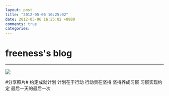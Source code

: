 ```yaml
---
layout: post
title: "2012-05-06 16:25:02"
date: 2012-05-06 16:25:02 +0800
comments: true
categories: 
---
```


# freeness's blog

----------

![](http://okqmqrbgo.bkt.clouddn.com/201205061625021.jpg)

>
\#分享照片\# 约定成就计划 计划在于行动 行动贵在坚持 坚持养成习惯 习惯实现约定 最后一天的最后一次